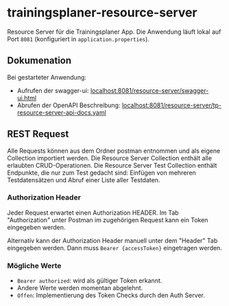 # trainingsplaner-resource-server

Resource Server für die Trainingsplaner App. Die Anwendung läuft lokal auf Port ``8081`` 
(konfiguriert in ``application.properties``).

## Dokumenation
Bei gestarteter Anwendung:
* Aufrufen der swagger-ui: <localhost:8081/resource-server/swagger-ui.html>
* Abrufen der OpenAPI Beschreibung: <localhost:8081/resource-server/tp-resource-server-api-docs.yaml>

## REST Request
Alle Requests können aus dem Ordner postman entnommen und als eigene Collection importiert werden. 
Die Resource Server Collection enthält alle erlaubten CRUD-Operationen.
Die Resource Server Test Collection enthält Endpunkte, die nur zum Test gedacht sind: Einfügen von mehreren 
Testdatensätzen und Abruf einer Liste aller Testdaten. 

### Authorization Header
Jeder Request erwartet einen Authorization HEADER. Im Tab "Authorization" unter Postman im zugehörigen Request kann ein 
Token eingegeben werden.

Alternativ kann der Authorization Header manuell unter dem "Header" Tab eingegeben werden. Dann muss 
``Bearer {accessToken}`` eingetragen werden.

### Mögliche Werte
* ``Bearer authorized``: wird als gültiger Token erkannt.
* Andere Werte werden momentan abgelehnt.
* `Offen`: Implementierung des Token Checks durch den Auth Server.
